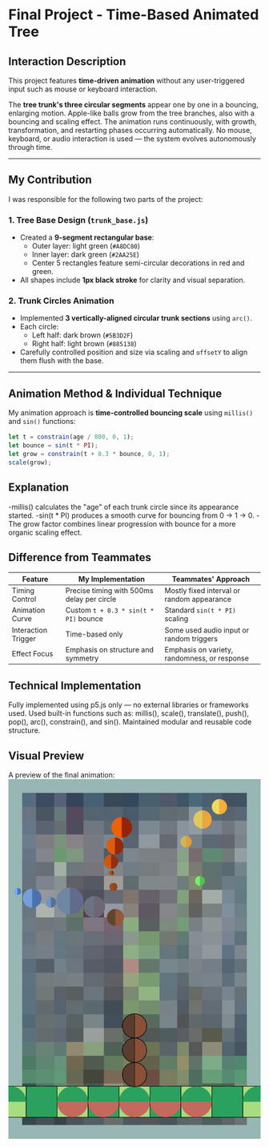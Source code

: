 # Final Project - Time-Based Animated Tree

##  Interaction Description

This project features **time-driven animation** without any user-triggered input such as mouse or keyboard interaction.

The **tree trunk's three circular segments** appear one by one in a bouncing, enlarging motion.
Apple-like balls grow from the tree branches, also with a bouncing and scaling effect.
The animation runs continuously, with growth, transformation, and restarting phases occurring automatically.
No mouse, keyboard, or audio interaction is used — the system evolves autonomously through time.

---

##  My Contribution

I was responsible for the following two parts of the project:

### 1. Tree Base Design (`trunk_base.js`)
- Created a **9-segment rectangular base**:
  - Outer layer: light green (`#A8DC80`)
  - Inner layer: dark green (`#2AA25E`)
  - Center 5 rectangles feature semi-circular decorations in red and green.
- All shapes include **1px black stroke** for clarity and visual separation.

### 2. Trunk Circles Animation
- Implemented **3 vertically-aligned circular trunk sections** using `arc()`.
- Each circle:
  - Left half: dark brown (`#5B3D2F`)
  - Right half: light brown (`#885138`)
- Carefully controlled position and size via scaling and `offsetY` to align them flush with the base.

---

##  Animation Method & Individual Technique
My animation approach is **time-controlled bouncing scale** using `millis()` and `sin()` functions:
```js
let t = constrain(age / 800, 0, 1);
let bounce = sin(t * PI);
let grow = constrain(t + 0.3 * bounce, 0, 1);
scale(grow);
```
## Explanation

-millis() calculates the "age" of each trunk circle since its appearance started.
-sin(t * PI) produces a smooth curve for bouncing from 0 → 1 → 0.
-The grow factor combines linear progression with bounce for a more organic scaling effect.

## Difference from Teammates

| Feature              | My Implementation                                  | Teammates' Approach                             |
|---------------------|----------------------------------------------------|-------------------------------------------------|
| Timing Control       | Precise timing with 500ms delay per circle         | Mostly fixed interval or random appearance      |
| Animation Curve      | Custom `t + 0.3 * sin(t * PI)` bounce              | Standard `sin(t * PI)` scaling                  |
| Interaction Trigger  | Time-based only                                    | Some used audio input or random triggers        |
| Effect Focus         | Emphasis on structure and symmetry                 | Emphasis on variety, randomness, or response    |

## Technical Implementation

Fully implemented using p5.js only — no external libraries or frameworks used.
Used built-in functions such as:
millis(), scale(), translate(), push(), pop(), arc(), constrain(), and sin().
Maintained modular and reusable code structure.

## Visual Preview
A preview of the final animation:![Screenshot](Assets/Screenshot.png)